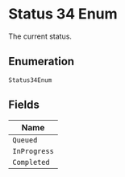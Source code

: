 
# Status 34 Enum

The current status.

## Enumeration

`Status34Enum`

## Fields

| Name |
|  --- |
| `Queued` |
| `InProgress` |
| `Completed` |

